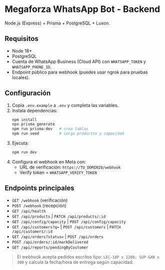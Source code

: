# Megaforza WhatsApp Bot - Backend

Node.js (Express) + Prisma + PostgreSQL + Luxon.

## Requisitos
- Node 18+
- PostgreSQL
- Cuenta de WhatsApp Business (Cloud API) con `WHATSAPP_TOKEN` y `WHATSAPP_PHONE_ID`.
- Endpoint público para webhook (puedes usar ngrok para pruebas locales).

## Configuración
1. Copia `.env.example` a `.env` y completa las variables.
2. Instala dependencias:
   ```bash
   npm install
   npx prisma generate
   npm run prisma:dev   # crea tablas
   npm run seed         # carga productos y capacidad
   ```
3. Ejecuta:
   ```bash
   npm run dev
   ```
4. Configura el webhook en Meta con:
   - URL de verificación: `https://TU_DOMINIO/webhook`
   - Verify token = `WHATSAPP_VERIFY_TOKEN`

## Endpoints principales
- `GET /webhook` (verificación)
- `POST /webhook` (recepción)
- `GET /api/health`
- `GET /api/products` | `PATCH /api/products/:id`
- `GET /api/config/capacity` | `POST /api/config/capacity`
- `GET /api/customers?q=` | `POST /api/customers` | `PATCH /api/customers/:id`
- `GET /api/orders?status=` | `POST /api/orders`
- `POST /api/orders/:id/markDelivered`
- `GET /api/reports/pendingByCustomer`

> El webhook acepta pedidos escritos tipo: `LEC-18P x 1200; SUP-GAN x 300` y calcula la fecha/hora de entrega según capacidad.
